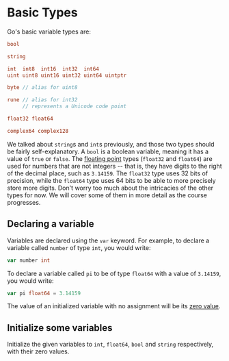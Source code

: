 # Basic Types

Go's basic variable types are:

```go
bool

string

int  int8  int16  int32  int64
uint uint8 uint16 uint32 uint64 uintptr

byte // alias for uint8

rune // alias for int32
     // represents a Unicode code point

float32 float64

complex64 complex128
```

We talked about `string`s and `int`s previously, and those two types should be fairly self-explanatory.  A `bool` is a boolean variable, meaning it has a value of `true` or `false`.  The [floating point](https://en.wikipedia.org/wiki/Floating-point_arithmetic) types (`float32` and `float64`) are used for numbers that are not integers -- that is, they have digits to the right of the decimal place, such as `3.14159`.  The `float32` type uses 32 bits of precision, while the `float64` type uses 64 bits to be able to more precisely store more digits.  Don't worry too much about the intricacies of the other types for now.  We will cover some of them in more detail as the course progresses.

## Declaring a variable

Variables are declared using the `var` keyword. For example, to declare a variable called `number` of type `int`, you would write:

```go
var number int
```

To declare a variable called `pi` to be of type `float64` with a value of `3.14159`, you would write:

```go
var pi float64 = 3.14159
```

The value of an initialized variable with no assignment will be its [zero value](https://tour.golang.org/basics/12).

## Initialize some variables

Initialize the given variables to `int`, `float64`, `bool` and `string` respectively, with their zero values.
